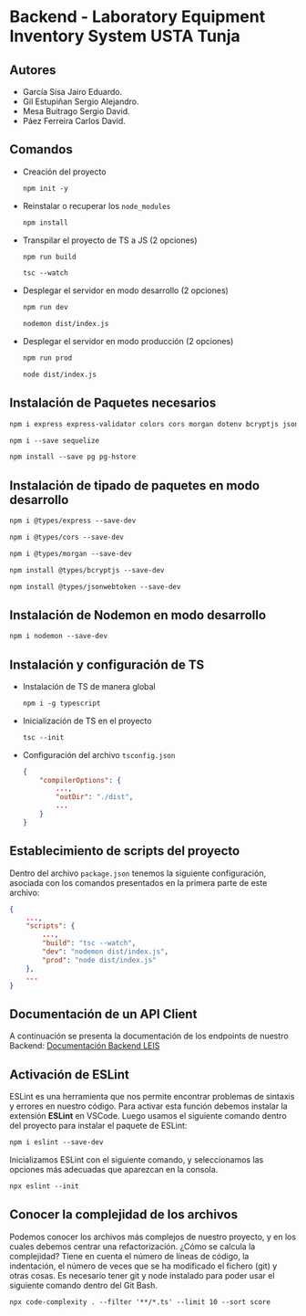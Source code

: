 # Backend - Laboratory Equipment Inventory System USTA Tunja

## Autores

- García Sisa Jairo Eduardo.
- Gil Estupiñan Sergio Alejandro.
- Mesa Buitrago Sergio David.
- Páez Ferreira Carlos David.

## Comandos

- Creación del proyecto

  ```txt
  npm init -y
  ```

- Reinstalar o recuperar los `node_modules`
  
  ```txt
  npm install
  ```

- Transpilar el proyecto de TS a JS (2 opciones)
  
  ```txt
  npm run build
  ```

  ```txt
  tsc --watch
  ```

- Desplegar el servidor en modo desarrollo (2 opciones)
  
  ```txt
  npm run dev
  ```
  
  ```txt
  nodemon dist/index.js
  ```

- Desplegar el servidor en modo producción (2 opciones)
  
  ```txt
  npm run prod
  ```

  ```txt
  node dist/index.js
  ```

## Instalación de Paquetes necesarios

```txt
npm i express express-validator colors cors morgan dotenv bcryptjs jsonwebtoken
```
<!-- ```txt
npm i express colors cors morgan dotenv pg-promise
``` -->

```txt
npm i --save sequelize
```

```txt
npm install --save pg pg-hstore
```

## Instalación de tipado de paquetes en modo desarrollo

```txt
npm i @types/express --save-dev
```

```txt
npm i @types/cors --save-dev
```

```txt
npm i @types/morgan --save-dev
```

<!-- ```txt
npm install @types/pg-promise --save-dev
``` -->

```txt
npm install @types/bcryptjs --save-dev
```

```txt
npm install @types/jsonwebtoken --save-dev
```

## Instalación de Nodemon en modo desarrollo

```txt
npm i nodemon --save-dev
```

## Instalación y configuración de TS

- Instalación de TS de manera global
  
  ```txt
  npm i -g typescript
  ```

- Inicialización de TS en el proyecto
  
  ```txt
  tsc --init
  ```

- Configuración del archivo `tsconfig.json`
  
  ```json
  {
      "compilerOptions": {
          ...,
          "outDir": "./dist",
          ...
      }
  }
  ```

## Establecimiento de scripts del proyecto

Dentro del archivo `package.json` tenemos la siguiente configuración, asociada con los comandos presentados en la primera parte de este archivo:

```json
{
    ...,
    "scripts": {
        ...,
        "build": "tsc --watch",
        "dev": "nodemon dist/index.js",
        "prod": "node dist/index.js"
    },
    ...
}
```

## Documentación de un API Client

A continuación se presenta la documentación de los endpoints de nuestro Backend: [Documentación Backend LEIS](https://documenter.getpostman.com/view/8438809/UVyysCDd 'Endpoints Backend')

## Activación de ESLint

ESLint es una herramienta que nos permite encontrar problemas de sintaxis y errores en nuestro código. Para activar esta función debemos instalar la extensión **ESLint** en VSCode. Luego usamos el siguiente comando dentro del proyecto para instalar el paquete de ESLint:

```txt
npm i eslint --save-dev
```

Inicializamos ESLint con el siguiente comando, y seleccionamos las opciones más adecuadas que aparezcan en la consola.

```txt
npx eslint --init
```

## Conocer la complejidad de los archivos

Podemos conocer los archivos más complejos de nuestro proyecto, y en los cuales debemos centrar una refactorización. ¿Cómo se calcula la complejidad? Tiene en cuenta el número de líneas de código, la indentación, el número de veces que se ha modificado el fichero (git) y otras cosas. Es necesario tener git y node instalado para poder usar el siguiente comando dentro del Git Bash.

```txt
npx code-complexity . --filter '**/*.ts' --limit 10 --sort score
```
